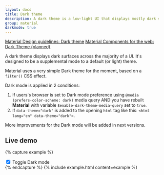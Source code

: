 ```yaml
---
layout: docs
title: Dark theme
description: A dark theme is a low-light UI that displays mostly dark surfaces.
group: material
darkmode: true
---
```


<div class="list-group my-2 my-lg-5">
  <a href="https://material.io/design/color/dark-theme.html" target="_blank" class="list-group-item list-group-item-action d-flex font-weight-bold">
    <span class="list-group-item-icon lgi-icon-md"></span>
    Material Design guidelines: Dark theme</a>
  <a href="#" target="_blank" class="list-group-item disabled d-flex font-weight-bold">
    <span class="list-group-item-icon lgi-icon-mdc"></span>
    Material Components for the web: Dark Theme (planned)</a>
</div>

A dark theme displays dark surfaces across the majority of a UI. It's designed to be a supplemental mode to a default (or light) theme.

Material uses a very simple Dark theme for the moment, based on a `filter()` CSS effect.

Dark mode is applied in 2 conditions:

1. If users's browser is set to Dark mode preference using `@media (prefers-color-scheme: dark)` media query AND you have rebuilt **Material** with variable `$enable-dark-theme-media-query` set to `true`.
2. If `data-theme="dark"` is added to the opening `html` tag like this: `<html lang="en" data-theme="dark">`.

More improvements for the Dark mode will be added in next versions.

## Live demo

{% capture example %}
<div class="custom-control custom-switch mx-5">
  <input type="checkbox" class="custom-control-input" id="darkSwitch" checked>
  <label class="custom-control-label" for="darkSwitch">Toggle Dark mode</label>
</div>
<script>
  document.addEventListener("DOMContentLoaded", function(event) {
    const Tag = document.documentElement; /* Get <html> tag */
    const Switch = document.getElementById('darkSwitch');
    Tag.dataset.theme = 'dark';
    Switch.addEventListener('click', () => {
      Switch.checked ? Tag.dataset.theme = 'dark' : Tag.dataset.theme = '';
    })
  })
</script>
{% endcapture %}
{% include example.html content=example %}
